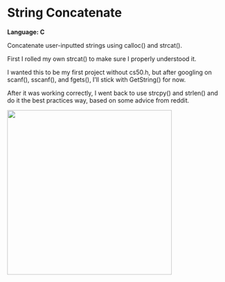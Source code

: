 # String Concatenate
<strong>Language: C</strong>

Concatenate user-inputted strings using calloc() and strcat().

First I rolled my own strcat() to make sure I properly understood it.

I wanted this to be my first project without cs50.h, but after googling on scanf(), sscanf(), and fgets(), I’ll stick with GetString() for now.

After it was working correctly, I went back to use strcpy() and strlen() and do it the best practices way, based on some advice from reddit.

<img src ="http://41.media.tumblr.com/83a415d6d6d414f10872cfbf6fca3f65/tumblr_inline_nxgycqj3L31tvc5hi_1280.png" width="380">
